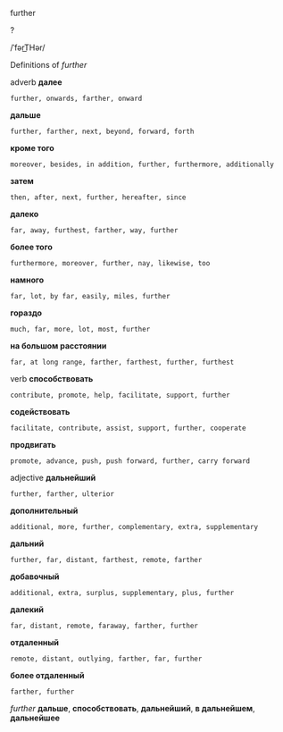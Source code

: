 further

?

/ˈfərT͟Hər/

Definitions of _further_

adverb
**далее**

    further, onwards, farther, onward
**дальше**

    further, farther, next, beyond, forward, forth
**кроме того**

    moreover, besides, in addition, further, furthermore, additionally
**затем**

    then, after, next, further, hereafter, since
**далеко**

    far, away, furthest, farther, way, further
**более того**

    furthermore, moreover, further, nay, likewise, too
**намного**

    far, lot, by far, easily, miles, further
**гораздо**

    much, far, more, lot, most, further
**на большом расстоянии**

    far, at long range, farther, farthest, further, furthest

verb
**способствовать**

    contribute, promote, help, facilitate, support, further
**содействовать**

    facilitate, contribute, assist, support, further, cooperate
**продвигать**

    promote, advance, push, push forward, further, carry forward

adjective
**дальнейший**

    further, farther, ulterior
**дополнительный**

    additional, more, further, complementary, extra, supplementary
**дальний**

    further, far, distant, farthest, remote, farther
**добавочный**

    additional, extra, surplus, supplementary, plus, further
**далекий**

    far, distant, remote, faraway, farther, further
**отдаленный**

    remote, distant, outlying, farther, far, further
**более отдаленный**

    farther, further

_further_
**дальше**, **способствовать**, **дальнейший**, **в дальнейшем**, **дальнейшее**
